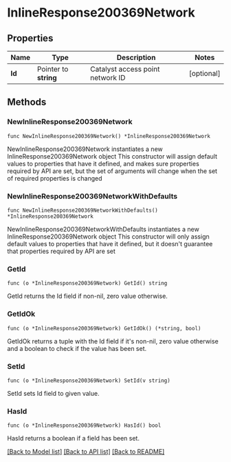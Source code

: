 # InlineResponse200369Network

## Properties

Name | Type | Description | Notes
------------ | ------------- | ------------- | -------------
**Id** | Pointer to **string** | Catalyst access point network ID | [optional] 

## Methods

### NewInlineResponse200369Network

`func NewInlineResponse200369Network() *InlineResponse200369Network`

NewInlineResponse200369Network instantiates a new InlineResponse200369Network object
This constructor will assign default values to properties that have it defined,
and makes sure properties required by API are set, but the set of arguments
will change when the set of required properties is changed

### NewInlineResponse200369NetworkWithDefaults

`func NewInlineResponse200369NetworkWithDefaults() *InlineResponse200369Network`

NewInlineResponse200369NetworkWithDefaults instantiates a new InlineResponse200369Network object
This constructor will only assign default values to properties that have it defined,
but it doesn't guarantee that properties required by API are set

### GetId

`func (o *InlineResponse200369Network) GetId() string`

GetId returns the Id field if non-nil, zero value otherwise.

### GetIdOk

`func (o *InlineResponse200369Network) GetIdOk() (*string, bool)`

GetIdOk returns a tuple with the Id field if it's non-nil, zero value otherwise
and a boolean to check if the value has been set.

### SetId

`func (o *InlineResponse200369Network) SetId(v string)`

SetId sets Id field to given value.

### HasId

`func (o *InlineResponse200369Network) HasId() bool`

HasId returns a boolean if a field has been set.


[[Back to Model list]](../README.md#documentation-for-models) [[Back to API list]](../README.md#documentation-for-api-endpoints) [[Back to README]](../README.md)



